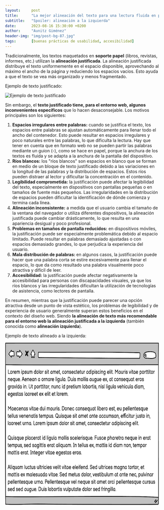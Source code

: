 ```yaml
---
layout:     post
title:      "La mejor alineación del texto para una lectura fluida en páginas web"
subtitle:   "Spoiler: alineación a la izquierda"
date:       2023-08-16 15:30:00 +0200
author:     "Aunitz Giménez"
header-img: "img/post-bg-87.jpg"
tags:       [buenas prácticas de usabilidad, accesibilidad]
---
```


<p>Tradicionalmente, los textos maquetados en <strong>soporte papel</strong> (libros, revistas, informes, etc.) utilizan la <strong>alineación justificada</strong>. La alineación justificada distribuye el texto uniformemente en el espacio disponible, aprovechando al máximo el ancho de la página y reduciendo los espacios vacíos. Esto ayuda a que el texto se vea más organizado y menos fragmentado.</p>

<p>Ejemplo de texto justificado:</p>

<p><img src="{{ site.baseurl }}/img/mejor-alineacion-texto-web-01.jpg" loading="lazy" alt="Ejemplo de texto justificado" width="720" height="370"></p>

<p>Sin embargo, el <strong>texto justificado tiene, para el entorno web, algunos inconvenientes específicos</strong> que lo hacen desaconsejable. Los motivos principales son los siguientes:</p>
<ol>
	<li><strong>Espacios irregulares entre palabras:</strong> cuando se justifica el texto, los espacios entre palabras se ajustan automáticamente para llenar todo el ancho del contenedor. Esto puede resultar en espacios irregulares y poco naturales entre las palabras, lo que dificulta la lectura. Hay que tener en cuenta que en formato web no se pueden partir las palabras mediante un guion (-), como se hace en papel, porque la anchura de los textos es fluida y se adapta a la anchura de la pantalla del dispositivo.</li>
	<li><strong>Ríos blancos:</strong> los "ríos blancos" son espacios en blanco que se forman en medio de un bloque de texto justificado debido a las variaciones en la longitud de las palabras y la distribución de espacios. Estos ríos pueden distraer al lector y dificultar la concentración en el contenido.</li>
	<li><strong>Legibilidad comprometida:</strong> la justificación puede afectar la legibilidad del texto, especialmente en dispositivos con pantallas pequeñas o en tamaños de fuente más pequeños. Las irregularidades en la distribución de espacios pueden dificultar la identificación de dónde comienza y termina cada línea.</li>
	<li><strong>Alineación inconsistente:</strong> a medida que el usuario cambia el tamaño de la ventana del navegador o utiliza diferentes dispositivos, la alineación justificada puede cambiar drásticamente, lo que resulta en una apariencia desigual y poco profesional.</li>
	<li><strong>Problemas en tamaños de pantalla reducidos:</strong> en dispositivos móviles, la justificación puede ser especialmente problemática debido al espacio limitado. Puede resultar en palabras demasiado ajustadas o con espacios demasiado grandes, lo que perjudica la experiencia del usuario.</li>
	<li><strong>Mala distribución de palabras: </strong>en algunos casos, la justificación puede hacer que una palabra corta se estire excesivamente para llenar el espacio, lo que da como resultado una palabra visualmente poco atractiva y difícil de leer.</li>
	<li><strong>Accesibilidad:</strong> la justificación puede afectar negativamente la accesibilidad para personas con discapacidades visuales, ya que los ríos blancos y las irregularidades dificultan la utilización de tecnologías de asistencia, como lectores de pantalla.</li>
</ol>

<p>En resumen, mientras que la justificación puede parecer una opción atractiva desde un punto de vista estético, los problemas de legibilidad y de experiencia de usuario generalmente superan estos beneficios en el contexto del diseño web. Siendo <strong>la alineación de texto más recomendable para el entorno web la alineación justificada a la izquierda</strong> (también conocida como <strong>alineación izquierda</strong>).</p>

<p>Ejemplo de texto alineado a la izquierda:</p>

<p><img src="../img/mejor-alineacion-texto-web-02.png" loading="lazy" alt="Ejemplo de texto alineado a la izquierda" width="720" height="532"></p>